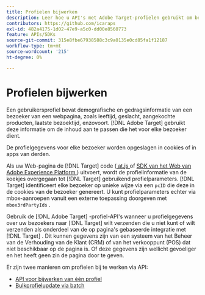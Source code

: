 ```yaml
---
title: Profielen bijwerken
description: Leer hoe u API's met Adobe Target-profielen gebruikt om bezoekersgegevens te verzenden naar  [!DNL Target] .
contributors: https://github.com/icaraps
exl-id: 482a4175-1d02-47e9-a5c0-dd00e8560773
feature: APIs/SDKs
source-git-commit: 315e8fbe67938588c3c9a0135e0cd85fa1f12187
workflow-type: tm+mt
source-wordcount: '215'
ht-degree: 0%

---
```


# Profielen bijwerken

Een gebruikersprofiel bevat demografische en gedragsinformatie van een bezoeker van een webpagina, zoals leeftijd, geslacht, aangekochte producten, laatste bezoektijd, enzovoort. [!DNL Adobe Target] gebruikt deze informatie om de inhoud aan te passen die het voor elke bezoeker dient.

De profielgegevens voor elke bezoeker worden opgeslagen in cookies of in apps van derden.

Als uw Web-pagina de [!DNL Target] code ([ at.js ](/help/dev/implement/client-side/atjs/how-atjs-works/overview.md) of [ SDK van het Web van Adobe Experience Platform ](/help/dev/implement/client-side/aep-web-sdk/aep-web-sdk-overview.md)) uitvoert, wordt de profielinformatie van de koekjes overgegaan tot [!DNL Target] gebruikend profielparameters. [!DNL Target] identificeert elke bezoeker op unieke wijze via een `pcID` die deze in de cookies van de bezoeker genereert. U kunt profielparameters echter via mbox-aanroepen vanuit een externe toepassing doorgeven met `mbox3rdPartyIds` .

Gebruik de [!DNL Adobe Target] -profiel-API&#39;s wanneer u profielgegevens over uw bezoekers naar [!DNL Target] wilt verzenden die u niet kunt of wilt verzenden als onderdeel van de op pagina&#39;s gebaseerde integratie met [!DNL Target] . Dit kunnen gegevens zijn van een systeem van het Beheer van de Verhouding van de Klant (CRM) of van het verkooppunt (POS) dat niet beschikbaar op de pagina is. Of deze gegevens zijn wellicht gevoeliger en het heeft geen zin de pagina door te geven.

Er zijn twee manieren om profielen bij te werken via API:

* [API voor bijwerken van één profiel](/help/dev/administer/profile-api/profile-single-api.md)
* [Bulkprofielupdate via batch](/help/dev/administer/profile-api/profile-bulk-api.md)
